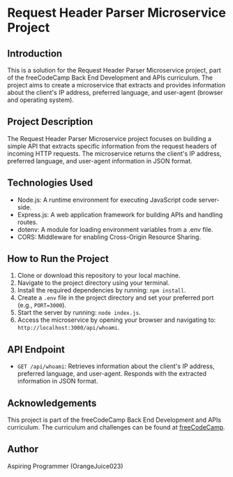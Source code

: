 # Request Header Parser Microservice Project

## Introduction

This is a solution for the Request Header Parser Microservice project, part of the freeCodeCamp Back End Development and APIs curriculum. The project aims to create a microservice that extracts and provides information about the client's IP address, preferred language, and user-agent (browser and operating system).

## Project Description

The Request Header Parser Microservice project focuses on building a simple API that extracts specific information from the request headers of incoming HTTP requests. The microservice returns the client's IP address, preferred language, and user-agent information in JSON format.

## Technologies Used

- Node.js: A runtime environment for executing JavaScript code server-side.
- Express.js: A web application framework for building APIs and handling routes.
- dotenv: A module for loading environment variables from a .env file.
- CORS: Middleware for enabling Cross-Origin Resource Sharing.
  
## How to Run the Project

1. Clone or download this repository to your local machine.
2. Navigate to the project directory using your terminal.
3. Install the required dependencies by running: `npm install`.
4. Create a `.env` file in the project directory and set your preferred port (e.g., `PORT=3000`).
5. Start the server by running: `node index.js`.
6. Access the microservice by opening your browser and navigating to: `http://localhost:3000/api/whoami`.

## API Endpoint

- `GET /api/whoami`: Retrieves information about the client's IP address, preferred language, and user-agent. Responds with the extracted information in JSON format.

## Acknowledgements

This project is part of the freeCodeCamp Back End Development and APIs curriculum. The curriculum and challenges can be found at [freeCodeCamp](https://www.freecodecamp.org/learn/back-end-development-and-apis/).

## Author

Aspiring Programmer (OrangeJuice023)
